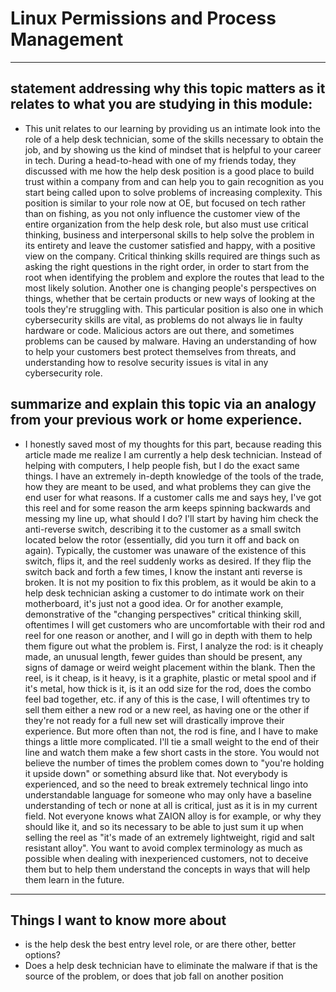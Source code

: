 # Linux Permissions and Process Management
---
## statement addressing why this topic matters as it relates to what you are studying in this module:
- This unit relates to our learning by providing us an intimate look into the role of a help desk technician, some of the skills necessary to obtain the job, and by showing us the kind of mindset that is helpful to your career in tech. During a head-to-head with one of my friends today, they discussed with me how the help desk position is a good place to build trust within a company from and can help you to gain recognition as you start being called upon to solve problems of increasing complexity. This position is similar to your role now at OE, but focused on tech rather than on fishing, as you not only influence the customer view of the entire organization from the help desk role, but also must use critical thinking, business and interpersonal skills to help solve the problem in its entirety and leave the customer satisfied and happy, with a positive view on the company. Critical thinking skills required are things such as asking the right questions in the right order, in order to start from the root when identifying the problem and explore the routes that lead to the most likely solution. Another one is changing people's perspectives on things, whether that be certain products or new ways of looking at the tools they're struggling with. This particular position is also one in which cybersecurity skills are vital, as problems do not always lie in faulty hardware or code. Malicious actors are out there, and sometimes problems can be caused by malware. Having an understanding of how to help your customers best protect themselves from threats, and understanding how to resolve security issues is vital in any cybersecurity role.
## summarize and explain this topic via an analogy from your previous work or home experience.
- I honestly saved most of my thoughts for this part, because reading this article made me realize I am currently a help desk technician. Instead of helping with computers, I help people fish, but I do the exact same things. I have an extremely in-depth knowledge of the tools of the trade, how they are meant to be used, and what problems they can give the end user for what reasons. If a customer calls me and says hey, I've got this reel and for some reason the arm keeps spinning backwards and messing my line up, what should I do? I'll start by having him check the anti-reverse switch, describing it to the customer as a small switch located below the rotor (essentially, did you turn it off and back on again). Typically, the customer was unaware of the existence of this switch, flips it, and the reel suddenly works as desired. If they flip the switch back and forth a few times, I know the instant anti reverse is broken. It is not my position to fix this problem, as it would be akin to a help desk technician asking a customer to do intimate work on their motherboard, it's just not a good idea. Or for another example, demonstrative of the "changing perspectives" critical thinking skill, oftentimes I will get customers who are uncomfortable with their rod and reel for one reason or another, and I will go in depth with them to help them figure out what the problem is. First, I analyze the rod: is it cheaply made, an unusual length, fewer guides than should be present, any signs of damage or weird weight placement within the blank. Then the reel, is it cheap, is it heavy, is it a graphite, plastic or metal spool and if it's metal, how thick is it, is it an odd size for the rod, does the combo feel bad together, etc. if any of this is the case, I will oftentimes try to sell them either a new rod or a new reel, as having one or the other if they're not ready for a full new set will drastically improve their experience. But more often than not, the rod is fine, and I have to make things a little more complicated. I'll tie a small weight to the end of their line and watch them make a few short casts in the store. You would not believe the number of times the problem comes down to "you're holding it upside down" or something absurd like that. Not everybody is experienced, and so the need to break extremely technical lingo into understandable language for someone who may only have a baseline understanding of tech or none at all is critical, just as it is in my current field. Not everyone knows what ZAION alloy is for example, or why they should like it, and so its necessary to be able to just sum it up when selling the reel as "it's made of an extremely lightweight, rigid and salt resistant alloy". You want to avoid complex terminology as much as possible when dealing with inexperienced customers, not to deceive them but to help them understand the concepts in ways that will help them learn in the future. 
---
## Things I want to know more about
- is the help desk the best entry level role, or are there other, better options?
- Does a help desk technician have to eliminate the malware if that is the source of the problem, or does that job fall on another position
